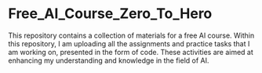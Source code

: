 # Free_AI_Course_Zero_To_Hero
This repository contains a collection of materials for a free AI course. Within this repository, I am uploading all the assignments and practice tasks that I am working on, presented in the form of code. These activities are aimed at enhancing my understanding and knowledge in the field of AI.
